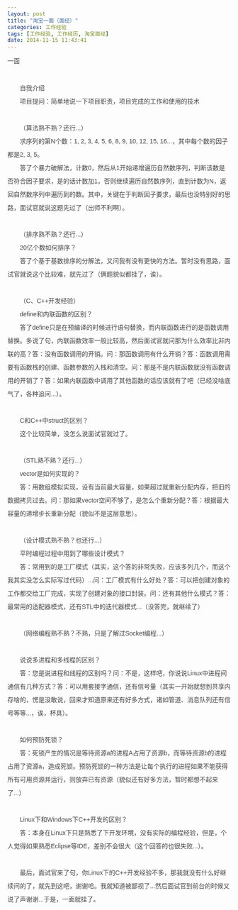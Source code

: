 ```yaml
---
layout: post
title: "淘宝一面（面经）"
categories: 工作经验 
tags: [工作经验, 工作经历, 淘宝面经]
date: 2014-11-15 11:43:41
---
```


<span style="color: rgb(68, 68, 68); font-family: Tahoma,Helvetica,SimSun,sans-serif; font-size: 14px; line-height: 21px;">一面</span><br style="word-wrap: break-word; color: rgb(68, 68, 68); font-family: Tahoma,Helvetica,SimSun,sans-serif; font-size: 14px; line-height: 21px;">
<span style="word-wrap: break-word; color: rgb(68, 68, 68); font-family: Tahoma,Helvetica,SimSun,sans-serif; font-size: 10.5pt; line-height: 21px;"></span><br style="word-wrap: break-word; color: rgb(68, 68, 68); font-family: Tahoma,Helvetica,SimSun,sans-serif; font-size: 14px; line-height: 21px;">
<p style="word-wrap: break-word; margin-top: 0px; margin-bottom: 0px; padding-top: 0px; padding-bottom: 0px; color: rgb(68, 68, 68); font-family: Tahoma,Helvetica,SimSun,sans-serif; font-size: 14px; line-height: 30px; text-indent: 2em;">
<span style="word-wrap: break-word; font-size: 10.5pt;">自我介绍</span><span style="word-wrap: break-word; font-size: 10.5pt;"></span></p>
<p style="word-wrap: break-word; margin-top: 0px; margin-bottom: 0px; padding-top: 0px; padding-bottom: 0px; color: rgb(68, 68, 68); font-family: Tahoma,Helvetica,SimSun,sans-serif; font-size: 14px; line-height: 30px; text-indent: 2em;">
<span style="word-wrap: break-word; font-size: 10.5pt;">项目提问：简单地说一下项目职责，项目完成的工作和使用的技术</span><span style="word-wrap: break-word; font-size: 10.5pt;"></span></p>
<p style="word-wrap: break-word; margin-top: 0px; margin-bottom: 0px; padding-top: 0px; padding-bottom: 0px; color: rgb(68, 68, 68); font-family: Tahoma,Helvetica,SimSun,sans-serif; font-size: 14px; line-height: 30px; text-indent: 2em;">
<br style="word-wrap: break-word;">
<span style="word-wrap: break-word; font-size: 10.5pt;"></span></p>
<p style="word-wrap: break-word; margin-top: 0px; margin-bottom: 0px; padding-top: 0px; padding-bottom: 0px; color: rgb(68, 68, 68); font-family: Tahoma,Helvetica,SimSun,sans-serif; font-size: 14px; line-height: 30px; text-indent: 2em;">
<span style="word-wrap: break-word; font-size: 10.5pt;">（算法熟不熟？还行</span><span style="word-wrap: break-word; font-size: 10.5pt;">...</span><span style="word-wrap: break-word; font-size: 10.5pt;">）</span><span style="word-wrap: break-word; font-size: 10.5pt;"></span></p>
<p style="word-wrap: break-word; margin-top: 0px; margin-bottom: 0px; padding-top: 0px; padding-bottom: 0px; color: rgb(68, 68, 68); font-family: Tahoma,Helvetica,SimSun,sans-serif; font-size: 14px; line-height: 30px; text-indent: 2em;">
<span style="word-wrap: break-word; font-size: 10.5pt;">求序列的第</span><span style="word-wrap: break-word; font-size: 10.5pt;">N</span><span style="word-wrap: break-word; font-size: 10.5pt;">个数：</span><span style="word-wrap: break-word; font-size: 10.5pt;">1, 2, 3, 4, 5,
 6, 8, 9, 10, 12, 15, 16...</span><span style="word-wrap: break-word; font-size: 10.5pt;">，其中每个数的因子都是</span><span style="word-wrap: break-word; font-size: 10.5pt;">2, 3, 5</span><span style="word-wrap: break-word; font-size: 10.5pt;">。</span><span style="word-wrap: break-word; font-size: 10.5pt;"></span></p>
<p style="word-wrap: break-word; margin-top: 0px; margin-bottom: 0px; padding-top: 0px; padding-bottom: 0px; color: rgb(68, 68, 68); font-family: Tahoma,Helvetica,SimSun,sans-serif; font-size: 14px; line-height: 30px; text-indent: 2em;">
<span style="word-wrap: break-word; font-size: 10.5pt;">答了个暴力破解法，计数</span><span style="word-wrap: break-word; font-size: 10.5pt;">0</span><span style="word-wrap: break-word; font-size: 10.5pt;">，然后从</span><span style="word-wrap: break-word; font-size: 10.5pt;">1</span><span style="word-wrap: break-word; font-size: 10.5pt;">开始递增遍历自然数序列，判断该数是否符合因子要求，是的话计数加</span><span style="word-wrap: break-word; font-size: 10.5pt;">1</span><span style="word-wrap: break-word; font-size: 10.5pt;">，否则继续遍历自然数序列，直到计数为</span><span style="word-wrap: break-word; font-size: 10.5pt;">N</span><span style="word-wrap: break-word; font-size: 10.5pt;">，返回自然数序列中遍历到的数。其中，关键在于判断因子要求，最后也没特别好的思路，面试官就说这题先过了（出师不利啊）。</span><span style="word-wrap: break-word; font-size: 10.5pt;"></span></p>
<p style="word-wrap: break-word; margin-top: 0px; margin-bottom: 0px; padding-top: 0px; padding-bottom: 0px; color: rgb(68, 68, 68); font-family: Tahoma,Helvetica,SimSun,sans-serif; font-size: 14px; line-height: 30px; text-indent: 2em;">
<br style="word-wrap: break-word;">
<span style="word-wrap: break-word; font-size: 10.5pt;"></span></p>
<p style="word-wrap: break-word; margin-top: 0px; margin-bottom: 0px; padding-top: 0px; padding-bottom: 0px; color: rgb(68, 68, 68); font-family: Tahoma,Helvetica,SimSun,sans-serif; font-size: 14px; line-height: 30px; text-indent: 2em;">
<span style="word-wrap: break-word; font-size: 10.5pt;">（排序熟不熟？还行</span><span style="word-wrap: break-word; font-size: 10.5pt;">...</span><span style="word-wrap: break-word; font-size: 10.5pt;">）</span><span style="word-wrap: break-word; font-size: 10.5pt;"></span></p>
<p style="word-wrap: break-word; margin-top: 0px; margin-bottom: 0px; padding-top: 0px; padding-bottom: 0px; color: rgb(68, 68, 68); font-family: Tahoma,Helvetica,SimSun,sans-serif; font-size: 14px; line-height: 30px; text-indent: 2em;">
<span style="word-wrap: break-word; font-size: 10.5pt;">20</span><span style="word-wrap: break-word; font-size: 10.5pt;">亿个数如何排序？</span><span style="word-wrap: break-word; font-size: 10.5pt;"></span></p>
<p style="word-wrap: break-word; margin-top: 0px; margin-bottom: 0px; padding-top: 0px; padding-bottom: 0px; color: rgb(68, 68, 68); font-family: Tahoma,Helvetica,SimSun,sans-serif; font-size: 14px; line-height: 30px; text-indent: 2em;">
<span style="word-wrap: break-word; font-size: 10.5pt;">答了个基于基数排序的分解法，又问我有没有更快的方法。暂时没有思路，面试官就说这个比较难，就先过了（俩题貌似都挂了，诶）。</span><span style="word-wrap: break-word; font-size: 10.5pt;"></span></p>
<p style="word-wrap: break-word; margin-top: 0px; margin-bottom: 0px; padding-top: 0px; padding-bottom: 0px; color: rgb(68, 68, 68); font-family: Tahoma,Helvetica,SimSun,sans-serif; font-size: 14px; line-height: 30px; text-indent: 2em;">
<br style="word-wrap: break-word;">
<span style="word-wrap: break-word; font-size: 10.5pt;"></span></p>
<p style="word-wrap: break-word; margin-top: 0px; margin-bottom: 0px; padding-top: 0px; padding-bottom: 0px; color: rgb(68, 68, 68); font-family: Tahoma,Helvetica,SimSun,sans-serif; font-size: 14px; line-height: 30px; text-indent: 2em;">
<span style="word-wrap: break-word; font-size: 10.5pt;">（</span><span style="word-wrap: break-word; font-size: 10.5pt;">C</span><span style="word-wrap: break-word; font-size: 10.5pt;">、</span><span style="word-wrap: break-word; font-size: 10.5pt;">C++</span><span style="word-wrap: break-word; font-size: 10.5pt;">开发经验）</span><span style="word-wrap: break-word; font-size: 10.5pt;"></span></p>
<p style="word-wrap: break-word; margin-top: 0px; margin-bottom: 0px; padding-top: 0px; padding-bottom: 0px; color: rgb(68, 68, 68); font-family: Tahoma,Helvetica,SimSun,sans-serif; font-size: 14px; line-height: 30px; text-indent: 2em;">
<span style="word-wrap: break-word; font-size: 10.5pt;">define</span><span style="word-wrap: break-word; font-size: 10.5pt;">和内联函数的区别？</span><span style="word-wrap: break-word; font-size: 10.5pt;"></span></p>
<p style="word-wrap: break-word; margin-top: 0px; margin-bottom: 0px; padding-top: 0px; padding-bottom: 0px; color: rgb(68, 68, 68); font-family: Tahoma,Helvetica,SimSun,sans-serif; font-size: 14px; line-height: 30px; text-indent: 2em;">
<span style="word-wrap: break-word; font-size: 10.5pt;">答了</span><span style="word-wrap: break-word; font-size: 10.5pt;">define</span><span style="word-wrap: break-word; font-size: 10.5pt;">只是在预编译的时候进行语句替换，而内联函数进行的是函数调用替换。多说了句，内联函数效率一般比较高，然后面试官就问那为什么效率比非内联的高？答：没有函数调用的开销。问：那函数调用有什么开销？答：函数调用需要有函数栈的创建、函数参数的入栈和清空。问：那是不是内联函数就没有函数调用的开销了？答：如果内联函数中调用了其他函数的话应该就有了吧（已经没啥底气了，各种追问</span><span style="word-wrap: break-word; font-size: 10.5pt;">...</span><span style="word-wrap: break-word; font-size: 10.5pt;">）。</span><span style="word-wrap: break-word; font-size: 10.5pt;"></span></p>
<p style="word-wrap: break-word; margin-top: 0px; margin-bottom: 0px; padding-top: 0px; padding-bottom: 0px; color: rgb(68, 68, 68); font-family: Tahoma,Helvetica,SimSun,sans-serif; font-size: 14px; line-height: 30px; text-indent: 2em;">
<br style="word-wrap: break-word;">
<span style="word-wrap: break-word; font-size: 10.5pt;"></span></p>
<p style="word-wrap: break-word; margin-top: 0px; margin-bottom: 0px; padding-top: 0px; padding-bottom: 0px; color: rgb(68, 68, 68); font-family: Tahoma,Helvetica,SimSun,sans-serif; font-size: 14px; line-height: 30px; text-indent: 2em;">
<span style="word-wrap: break-word; font-size: 10.5pt;">C</span><span style="word-wrap: break-word; font-size: 10.5pt;">和</span><span style="word-wrap: break-word; font-size: 10.5pt;">C++</span><span style="word-wrap: break-word; font-size: 10.5pt;">中</span><span style="word-wrap: break-word; font-size: 10.5pt;">struct</span><span style="word-wrap: break-word; font-size: 10.5pt;">的区别？</span><span style="word-wrap: break-word; font-size: 10.5pt;"></span></p>
<p style="word-wrap: break-word; margin-top: 0px; margin-bottom: 0px; padding-top: 0px; padding-bottom: 0px; color: rgb(68, 68, 68); font-family: Tahoma,Helvetica,SimSun,sans-serif; font-size: 14px; line-height: 30px; text-indent: 2em;">
<span style="word-wrap: break-word; font-size: 10.5pt;">这个比较简单，没怎么说面试官就过了。</span><span style="word-wrap: break-word; font-size: 10.5pt;"></span></p>
<p style="word-wrap: break-word; margin-top: 0px; margin-bottom: 0px; padding-top: 0px; padding-bottom: 0px; color: rgb(68, 68, 68); font-family: Tahoma,Helvetica,SimSun,sans-serif; font-size: 14px; line-height: 30px; text-indent: 2em;">
<br style="word-wrap: break-word;">
<span style="word-wrap: break-word; font-size: 10.5pt;"></span></p>
<p style="word-wrap: break-word; margin-top: 0px; margin-bottom: 0px; padding-top: 0px; padding-bottom: 0px; color: rgb(68, 68, 68); font-family: Tahoma,Helvetica,SimSun,sans-serif; font-size: 14px; line-height: 30px; text-indent: 2em;">
<span style="word-wrap: break-word; font-size: 10.5pt;">（</span><span style="word-wrap: break-word; font-size: 10.5pt;">STL</span><span style="word-wrap: break-word; font-size: 10.5pt;">熟不熟？还行</span><span style="word-wrap: break-word; font-size: 10.5pt;">...</span><span style="word-wrap: break-word; font-size: 10.5pt;">）</span><span style="word-wrap: break-word; font-size: 10.5pt;"></span></p>
<p style="word-wrap: break-word; margin-top: 0px; margin-bottom: 0px; padding-top: 0px; padding-bottom: 0px; color: rgb(68, 68, 68); font-family: Tahoma,Helvetica,SimSun,sans-serif; font-size: 14px; line-height: 30px; text-indent: 2em;">
<span style="word-wrap: break-word; font-size: 10.5pt;">vector</span><span style="word-wrap: break-word; font-size: 10.5pt;">是如何实现的？</span><span style="word-wrap: break-word; font-size: 10.5pt;"></span></p>
<p style="word-wrap: break-word; margin-top: 0px; margin-bottom: 0px; padding-top: 0px; padding-bottom: 0px; color: rgb(68, 68, 68); font-family: Tahoma,Helvetica,SimSun,sans-serif; font-size: 14px; line-height: 30px; text-indent: 2em;">
<span style="word-wrap: break-word; font-size: 10.5pt;">答：用数组模拟实现，设有当前最大容量，如果超过就重新分配内存，把旧的数据拷贝过去。问：那如果</span><span style="word-wrap: break-word; font-size: 10.5pt;">vector</span><span style="word-wrap: break-word; font-size: 10.5pt;">空间不够了，是怎么个重新分配？答：根据最大容量的递增步长重新分配（貌似不是这层意思）。</span><span style="word-wrap: break-word; font-size: 10.5pt;"></span></p>
<p style="word-wrap: break-word; margin-top: 0px; margin-bottom: 0px; padding-top: 0px; padding-bottom: 0px; color: rgb(68, 68, 68); font-family: Tahoma,Helvetica,SimSun,sans-serif; font-size: 14px; line-height: 30px; text-indent: 2em;">
<br style="word-wrap: break-word;">
<span style="word-wrap: break-word; font-size: 10.5pt;"></span></p>
<p style="word-wrap: break-word; margin-top: 0px; margin-bottom: 0px; padding-top: 0px; padding-bottom: 0px; color: rgb(68, 68, 68); font-family: Tahoma,Helvetica,SimSun,sans-serif; font-size: 14px; line-height: 30px; text-indent: 2em;">
<span style="word-wrap: break-word; font-size: 10.5pt;">（设计模式熟不熟？也还行</span><span style="word-wrap: break-word; font-size: 10.5pt;">...</span><span style="word-wrap: break-word; font-size: 10.5pt;">）</span><span style="word-wrap: break-word; font-size: 10.5pt;"></span></p>
<p style="word-wrap: break-word; margin-top: 0px; margin-bottom: 0px; padding-top: 0px; padding-bottom: 0px; color: rgb(68, 68, 68); font-family: Tahoma,Helvetica,SimSun,sans-serif; font-size: 14px; line-height: 30px; text-indent: 2em;">
<span style="word-wrap: break-word; font-size: 10.5pt;">平时编程过程中用到了哪些设计模式？</span><span style="word-wrap: break-word; font-size: 10.5pt;"></span></p>
<p style="word-wrap: break-word; margin-top: 0px; margin-bottom: 0px; padding-top: 0px; padding-bottom: 0px; color: rgb(68, 68, 68); font-family: Tahoma,Helvetica,SimSun,sans-serif; font-size: 14px; line-height: 30px; text-indent: 2em;">
<span style="word-wrap: break-word; font-size: 10.5pt;">答：常用到的是工厂模式（其实，这个答的非常失败，应该多列几个，而这个我其实没怎么实际写过代码）</span><span style="word-wrap: break-word; font-size: 10.5pt;">...</span><span style="word-wrap: break-word; font-size: 10.5pt;">问：工厂模式有什么好处？答：可以把创建对象的工作都交给工厂完成，实现了创建对象的接口封装。问：还有其他什么模式？答：最常用的适配器模式，还有</span><span style="word-wrap: break-word; font-size: 10.5pt;">STL</span><span style="word-wrap: break-word; font-size: 10.5pt;">中的迭代器模式</span><span style="word-wrap: break-word; font-size: 10.5pt;">...</span><span style="word-wrap: break-word; font-size: 10.5pt;">（没答完，就继续了）</span><span style="word-wrap: break-word; font-size: 10.5pt;"></span></p>
<p style="word-wrap: break-word; margin-top: 0px; margin-bottom: 0px; padding-top: 0px; padding-bottom: 0px; color: rgb(68, 68, 68); font-family: Tahoma,Helvetica,SimSun,sans-serif; font-size: 14px; line-height: 30px; text-indent: 2em;">
<br style="word-wrap: break-word;">
<span style="word-wrap: break-word; font-size: 10.5pt;"></span></p>
<p style="word-wrap: break-word; margin-top: 0px; margin-bottom: 0px; padding-top: 0px; padding-bottom: 0px; color: rgb(68, 68, 68); font-family: Tahoma,Helvetica,SimSun,sans-serif; font-size: 14px; line-height: 30px; text-indent: 2em;">
<span style="word-wrap: break-word; font-size: 10.5pt;">（网络编程熟不熟？不熟，只是了解过</span><span style="word-wrap: break-word; font-size: 10.5pt;">Socket</span><span style="word-wrap: break-word; font-size: 10.5pt;">编程</span><span style="word-wrap: break-word; font-size: 10.5pt;">...</span><span style="word-wrap: break-word; font-size: 10.5pt;">）</span><span style="word-wrap: break-word; font-size: 10.5pt;"></span></p>
<p style="word-wrap: break-word; margin-top: 0px; margin-bottom: 0px; padding-top: 0px; padding-bottom: 0px; color: rgb(68, 68, 68); font-family: Tahoma,Helvetica,SimSun,sans-serif; font-size: 14px; line-height: 30px; text-indent: 2em;">
<br style="word-wrap: break-word;">
<span style="word-wrap: break-word; font-size: 10.5pt;"></span></p>
<p style="word-wrap: break-word; margin-top: 0px; margin-bottom: 0px; padding-top: 0px; padding-bottom: 0px; color: rgb(68, 68, 68); font-family: Tahoma,Helvetica,SimSun,sans-serif; font-size: 14px; line-height: 30px; text-indent: 2em;">
<span style="word-wrap: break-word; font-size: 10.5pt;">说说多进程和多线程的区别？</span><span style="word-wrap: break-word; font-size: 10.5pt;"></span></p>
<p style="word-wrap: break-word; margin-top: 0px; margin-bottom: 0px; padding-top: 0px; padding-bottom: 0px; color: rgb(68, 68, 68); font-family: Tahoma,Helvetica,SimSun,sans-serif; font-size: 14px; line-height: 30px; text-indent: 2em;">
<span style="word-wrap: break-word; font-size: 10.5pt;">答：您是说进程和线程的区别吗？问：不是，这样吧，你说说</span><span style="word-wrap: break-word; font-size: 10.5pt;">Linux</span><span style="word-wrap: break-word; font-size: 10.5pt;">中进程间通信有几种方式？答：可以用套接字通信，还有信号量（其实一开始就想到共享内存啥的，愣是没敢说，回来才知道原来还有好多方式，诸如管道、消息队列还有信号等等</span><span style="word-wrap: break-word; font-size: 10.5pt;">...</span><span style="word-wrap: break-word; font-size: 10.5pt;">，诶，杯具）。</span><span style="word-wrap: break-word; font-size: 10.5pt;"></span></p>
<p style="word-wrap: break-word; margin-top: 0px; margin-bottom: 0px; padding-top: 0px; padding-bottom: 0px; color: rgb(68, 68, 68); font-family: Tahoma,Helvetica,SimSun,sans-serif; font-size: 14px; line-height: 30px; text-indent: 2em;">
<br style="word-wrap: break-word;">
<span style="word-wrap: break-word; font-size: 10.5pt;"></span></p>
<p style="word-wrap: break-word; margin-top: 0px; margin-bottom: 0px; padding-top: 0px; padding-bottom: 0px; color: rgb(68, 68, 68); font-family: Tahoma,Helvetica,SimSun,sans-serif; font-size: 14px; line-height: 30px; text-indent: 2em;">
<span style="word-wrap: break-word; font-size: 10.5pt;">如何预防死锁？</span><span style="word-wrap: break-word; font-size: 10.5pt;"></span></p>
<p style="word-wrap: break-word; margin-top: 0px; margin-bottom: 0px; padding-top: 0px; padding-bottom: 0px; color: rgb(68, 68, 68); font-family: Tahoma,Helvetica,SimSun,sans-serif; font-size: 14px; line-height: 30px; text-indent: 2em;">
<span style="word-wrap: break-word; font-size: 10.5pt;">答：死锁产生的情况是等待资源</span><span style="word-wrap: break-word; font-size: 10.5pt;">a</span><span style="word-wrap: break-word; font-size: 10.5pt;">的进程</span><span style="word-wrap: break-word; font-size: 10.5pt;">A</span><span style="word-wrap: break-word; font-size: 10.5pt;">占用了资源</span><span style="word-wrap: break-word; font-size: 10.5pt;">b</span><span style="word-wrap: break-word; font-size: 10.5pt;">，而等待资源</span><span style="word-wrap: break-word; font-size: 10.5pt;">b</span><span style="word-wrap: break-word; font-size: 10.5pt;">的进程占用了资源</span><span style="word-wrap: break-word; font-size: 10.5pt;">a</span><span style="word-wrap: break-word; font-size: 10.5pt;">，造成死锁。预防死锁的一种方法是让每个执行的进程如果不能获得所有可用资源并运行，则放弃已有资源（貌似还有好多方法，暂时都想不起来了</span><span style="word-wrap: break-word; font-size: 10.5pt;">...</span><span style="word-wrap: break-word; font-size: 10.5pt;">）</span><span style="word-wrap: break-word; font-size: 10.5pt;"></span></p>
<p style="word-wrap: break-word; margin-top: 0px; margin-bottom: 0px; padding-top: 0px; padding-bottom: 0px; color: rgb(68, 68, 68); font-family: Tahoma,Helvetica,SimSun,sans-serif; font-size: 14px; line-height: 30px; text-indent: 2em;">
<br style="word-wrap: break-word;">
<span style="word-wrap: break-word; font-size: 10.5pt;"></span></p>
<p style="word-wrap: break-word; margin-top: 0px; margin-bottom: 0px; padding-top: 0px; padding-bottom: 0px; color: rgb(68, 68, 68); font-family: Tahoma,Helvetica,SimSun,sans-serif; font-size: 14px; line-height: 30px; text-indent: 2em;">
<span style="word-wrap: break-word; font-size: 10.5pt;">Linux</span><span style="word-wrap: break-word; font-size: 10.5pt;">下和</span><span style="word-wrap: break-word; font-size: 10.5pt;">Windows</span><span style="word-wrap: break-word; font-size: 10.5pt;">下</span><span style="word-wrap: break-word; font-size: 10.5pt;">C++</span><span style="word-wrap: break-word; font-size: 10.5pt;">开发的区别？</span><span style="word-wrap: break-word; font-size: 10.5pt;"></span></p>
<p style="word-wrap: break-word; margin-top: 0px; margin-bottom: 0px; padding-top: 0px; padding-bottom: 0px; color: rgb(68, 68, 68); font-family: Tahoma,Helvetica,SimSun,sans-serif; font-size: 14px; line-height: 30px; text-indent: 2em;">
<span style="word-wrap: break-word; font-size: 10.5pt;">答：本身在</span><span style="word-wrap: break-word; font-size: 10.5pt;">Linux</span><span style="word-wrap: break-word; font-size: 10.5pt;">下只是熟悉了下开发环境，没有实际的编程经验，但是，个人觉得如果熟悉</span><span style="word-wrap: break-word; font-size: 10.5pt;">Eclipse</span><span style="word-wrap: break-word; font-size: 10.5pt;">等</span><span style="word-wrap: break-word; font-size: 10.5pt;">IDE</span><span style="word-wrap: break-word; font-size: 10.5pt;">，差别不会很大（这个回答的也很失败</span><span style="word-wrap: break-word; font-size: 10.5pt;">...</span><span style="word-wrap: break-word; font-size: 10.5pt;">）。</span><span style="word-wrap: break-word; font-size: 10.5pt;"></span></p>
<p style="word-wrap: break-word; margin-top: 0px; margin-bottom: 0px; padding-top: 0px; padding-bottom: 0px; color: rgb(68, 68, 68); font-family: Tahoma,Helvetica,SimSun,sans-serif; font-size: 14px; line-height: 30px; text-indent: 2em;">
<br style="word-wrap: break-word;">
<span style="word-wrap: break-word; font-size: 10.5pt;"></span></p>
<p style="word-wrap: break-word; margin-top: 0px; margin-bottom: 0px; padding-top: 0px; padding-bottom: 0px; color: rgb(68, 68, 68); font-family: Tahoma,Helvetica,SimSun,sans-serif; font-size: 14px; line-height: 30px; text-indent: 2em;">
<span style="word-wrap: break-word; font-size: 10.5pt;">最后，面试官来了句，你</span><span style="word-wrap: break-word; font-size: 10.5pt;">Linux</span><span style="word-wrap: break-word; font-size: 10.5pt;">下的</span><span style="word-wrap: break-word; font-size: 10.5pt;">C++</span><span style="word-wrap: break-word; font-size: 10.5pt;">开发经验不多，那我就没有什么好继续问的了，就先到这吧，谢谢哈。我就知道被鄙视了</span><span style="word-wrap: break-word; font-size: 10.5pt;">...</span><span style="word-wrap: break-word; font-size: 10.5pt;">然后面试官到前台的时候又说了声谢谢</span><span style="word-wrap: break-word; font-size: 10.5pt;">...</span><span style="word-wrap: break-word; font-size: 10.5pt;">于是，一面就挂了。</span></p>
